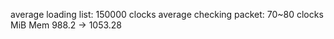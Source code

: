 average loading list: 150000 clocks
average checking packet: 70~80 clocks
MiB Mem 988.2 -> 1053.28

